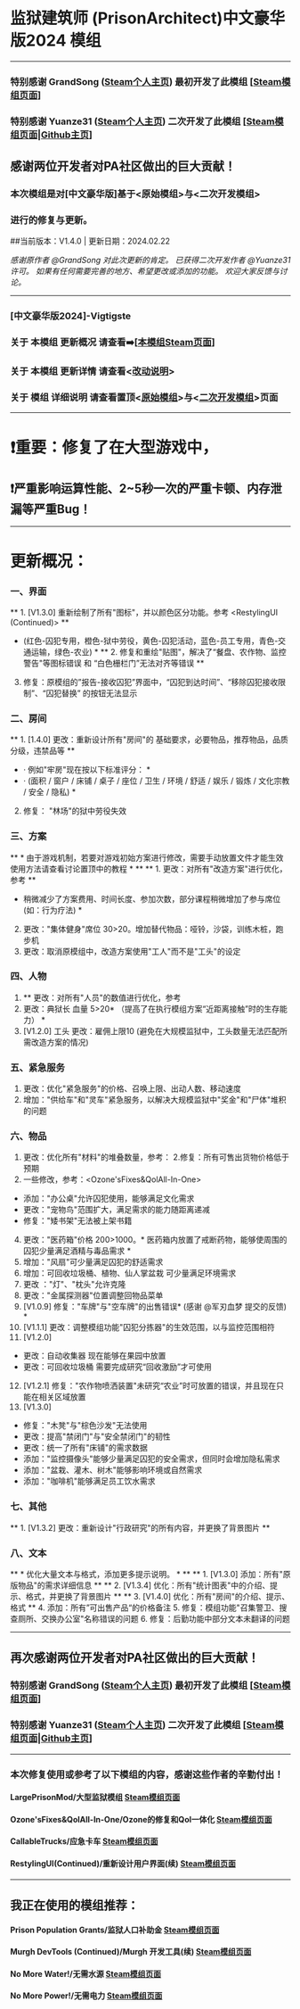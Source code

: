 # 监狱建筑师 (PrisonArchitect)中文豪华版2024 模组
***
### 特别感谢 GrandSong ([Steam个人主页](https://steamcommunity.com/id/grandsong/)) 最初开发了此模组    [[Steam模组页面](https://steamcommunity.com/sharedfiles/filedetails/?id=821415114)]
### 特别感谢 Yuanze31 ([Steam个人主页](https://steamcommunity.com/id/yuanze31/)) 二次开发了此模组    [[Steam模组页面](https://steamcommunity.com/sharedfiles/filedetails/?id=2895128242)|[Github主页](https://github.com/yuanze31/All-in-One-Deluxe)]
## 感谢两位开发者对PA社区做出的巨大贡献！

### 本次模组是对[中文豪华版]基于<原始模组>与<二次开发模组>
### 进行的修复与更新。
##当前版本：V1.4.0 | 更新日期：2024.02.22

*感谢原作者 @GrandSong 对此次更新的肯定。*
*已获得二次开发作者 @Yuanze31 许可。*
*如果有任何需要完善的地方、希望更改或添加的功能。*
*欢迎大家反馈与讨论。*

***
### [中文豪华版2024]-Vigtigste 

### 关于 **本模组 更新概况** 请查看➡️[[本模组Steam页面](https://steamcommunity.com/sharedfiles/filedetails/?id=3151283978)]

### 关于 **本模组 更新详情** 请查看<[改动说明](https://steamcommunity.com/sharedfiles/filedetails/changelog/3151283978)>

### 关于 模组 详细说明 请查看置顶<[原始模组](https://steamcommunity.com/sharedfiles/filedetails/?id=821415114)>与<[二次开发模组](https://steamcommunity.com/sharedfiles/filedetails/?id=2895128242)>页面

***
# ❗重要：修复了在大型游戏中，
## ❗严重影响运算性能、2~5秒一次的严重卡顿、内存泄漏等严重Bug！
***
# 更新概况：

### 一、界面
** 1. [V1.3.0] 重新绘制了所有"图标"，并以颜色区分功能。参考 <RestylingUI (Continued)>   **
* (红色-囚犯专用，橙色-狱中劳役，黄色-囚犯活动，蓝色-员工专用，青色-交通运输，绿色-农业) *
** 2. 修复和重绘"贴图"，解决了“餐盘、农作物、监控警告"等图标错误 和 “白色栅栏门”无法对齐等错误 **
3. 修复：原模组的”报告-接收囚犯”界面中，“囚犯到达时间”、“移除囚犯接收限制”、“囚犯替换” 的按钮无法显示

### 二、房间
** 1. [1.4.0] 更改：重新设计所有"房间"的 基础要求，必要物品，推荐物品，品质分级，违禁品等 **
* · 例如"牢房"现在按以下标准评分： *
* · (面积 / 窗户 / 床铺 / 桌子 / 座位 / 卫生 / 环境 / 舒适 / 娱乐 / 锻炼 / 文化宗教 / 安全 / 隐私) *
2. 修复： "林场"的狱中劳役失效

### 三、方案
** * 由于游戏机制，若要对游戏初始方案进行修改，需要手动放置文件才能生效
使用方法请查看讨论置顶中的教程 * **
** 1. 更改：对所有"改造方案"进行优化，参考 <LargePrisonMod>  **
* 稍微减少了方案费用、时间长度、参加次数，部分课程稍微增加了参与席位 (如：行为疗法) *
2. 更改："集体健身"席位 30>20。增加替代物品：哑铃，沙袋，训练木桩，跑步机
3. 更改：取消原模组中，改造方案使用"工人"而不是"工头"的设定

### 四、人物
1. ** 更改：对所有"人员"的数值进行优化，参考 <LargePrisonMod> 
2. 更改：典狱长 血量 5>20* （提高了在执行模组方案“近距离接触”时的生存能力） *
3. [V1.2.0] 工头 更改：雇佣上限10 (避免在大规模监狱中，工头数量无法匹配所需改造方案的情况)

### 五、紧急服务
1. 更改：优化"紧急服务"的价格、召唤上限、出动人数、移动速度
2. 增加："供给车"和"灵车"紧急服务，以解决大规模监狱中"奖金"和"尸体"堆积的问题

### 六、物品
1. 更改：优化所有"材料"的堆叠数量，参考：<LargePrisonMod> 
2.修复：所有可售出货物价格低于预期
3. 一些修改，参考：<Ozone'sFixes&QolAll-In-One> 
- 添加："办公桌"允许囚犯使用，能够满足文化需求
- 更改："宠物鸟"范围扩大，满足需求的能力随距离递减
- 修复："矮书架"无法被上架书籍
4. 更改："医药箱"价格 200>1000。* 医药箱内放置了戒断药物，能够使周围的囚犯少量满足酒精与毒品需求 *
5. 增加："风扇"可少量满足囚犯的舒适需求
6. 增加：可回收垃圾桶、植物、仙人掌盆栽 可少量满足环境需求
7. 更改 ："灯"、"枕头"允许克隆
8. 更改："金属探测器"位置调整回物品菜单
9. [V1.0.9] 修复："车牌"与"空车牌"的出售错误* (感谢  @军刃血梦  提交的反馈) *
10. [V1.1.1] 更改：调整模组功能"囚犯分拣器"的生效范围，以与监控范围相符
11. [V1.2.0] 
- 更改：自动收集器 现在能够在果园中放置
- 更改：可回收垃圾桶 需要完成研究“回收激励”才可使用
12. [V1.2.1] 修复："农作物喷洒装置"未研究“农业”时可放置的错误，并且现在只能在相关区域放置
13. [V1.3.0]
- 修复："木凳"与"棕色沙发"无法使用
- 更改：提高"禁闭门"与"安全禁闭门"的韧性
- 更改：统一了所有"床铺"的需求数据
- 添加："监控摄像头"能够少量满足囚犯的安全需求，但同时会增加隐私需求
- 添加："盆栽、灌木、树木"能够影响环境或自然需求
- 添加："咖啡机"能够满足员工饮水需求

### 七、其他
** 1. [V1.3.2] 更改：重新设计"行政研究"的所有内容，并更换了背景图片 **

### 八、文本
** * 优化大量文本与格式，添加更多提示说明。 * **
** 1.  [V1.3.0] 添加：所有"原版物品"的需求详细信息 **
** 2. [V1.3.4] 优化：所有"统计图表"中的介绍、提示、格式，并更换了背景图片 **
** 3. [V1.4.0] 优化：所有"房间"的介绍、提示、格式 **
4. 添加：所有”可出售产品“的价格备注
5. 修复：模组功能"召集警卫、搜查厕所、交换办公室"名称错误的问题
6. 修复：后勤功能中部分文本未翻译的问题

***
## 再次感谢两位开发者对PA社区做出的巨大贡献！
### 特别感谢 GrandSong ([Steam个人主页](https://steamcommunity.com/id/grandsong/)) 最初开发了此模组    [[Steam模组页面](https://steamcommunity.com/sharedfiles/filedetails/?id=821415114)]
### 特别感谢 Yuanze31 ([Steam个人主页](https://steamcommunity.com/id/yuanze31/)) 二次开发了此模组    [[Steam模组页面](https://steamcommunity.com/sharedfiles/filedetails/?id=2895128242)|[Github主页](https://github.com/yuanze31/All-in-One-Deluxe)]
***
### 本次修复使用或参考了以下模组的内容，感谢这些作者的辛勤付出！
#### LargePrisonMod/大型监狱模组    [Steam模组页面](https://steamcommunity.com/sharedfiles/filedetails/?id=359636985)
#### Ozone'sFixes&QolAll-In-One/Ozone的修复和Qol一体化    [Steam模组页面](https://steamcommunity.com/sharedfiles/filedetails/?id=2978340955)
#### CallableTrucks/应急卡车    [Steam模组页面](https://steamcommunity.com/sharedfiles/filedetails/?id=1632394574)
#### RestylingUI(Continued)/重新设计用户界面(续)    [Steam模组页面](https://steamcommunity.com/sharedfiles/filedetails/?id=3009547076)
***
## 我正在使用的模组推荐：
#### Prison Population Grants/监狱人口补助金    [Steam模组页面](https://steamcommunity.com/sharedfiles/filedetails/?id=227085867)
#### Murgh DevTools (Continued)/Murgh 开发工具(续)    [Steam模组页面](https://steamcommunity.com/sharedfiles/filedetails/?id=3019052572)
#### No More Water!/无需水源    [Steam模组页面](https://steamcommunity.com/sharedfiles/filedetails/?id=2514307311)
#### No More Power!/无需电力    [Steam模组页面](https://steamcommunity.com/sharedfiles/filedetails/?id=2514307414)


